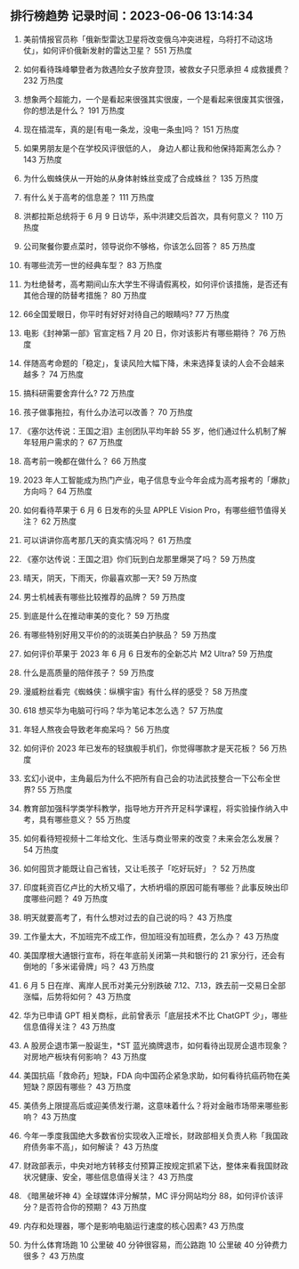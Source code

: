 
## 排行榜趋势 记录时间：2023-06-06 13:14:34
  
  1. 美前情报官员称「俄新型雷达卫星将改变俄乌冲突进程，乌将打不动这场仗」，如何评价俄新发射的雷达卫星？ 551 万热度
    
  2. 如何看待珠峰攀登者为救遇险女子放弃登顶，被救女子只愿承担 4 成救援费？ 232 万热度
    
  3. 想象两个超能力，一个是看起来很强其实很废，一个是看起来很废其实很强，你的想法是什么？ 191 万热度
    
  4. 现在插混车，真的是[有电一条龙，没电一条虫]吗？ 151 万热度
    
  5. 如果男朋友是个在学校风评很低的人， 身边人都让我和他保持距离怎么办？ 143 万热度
    
  6. 为什么蜘蛛侠从一开始的从身体射蛛丝变成了合成蛛丝？ 135 万热度
    
  7. 有什么关于高考的信息差？ 111 万热度
    
  8. 洪都拉斯总统将于 6 月 9 日访华，系中洪建交后首次，具有何意义？ 110 万热度
    
  9. 公司聚餐你要点菜时，领导说你不够格，你该怎么回答？ 85 万热度
    
  10. 有哪些流芳一世的经典车型？ 83 万热度
    
  11. 为杜绝替考，高考期间山东大学生不得请假离校，如何评价该措施，是否还有其他合理的防替考措施？ 80 万热度
    
  12. 66全国爱眼日，你平时有好好对待自己的眼睛吗? 77 万热度
    
  13. 电影《封神第一部》官宣定档 7 月 20 日，你对该影片有哪些期待？ 76 万热度
    
  14. 伴随高考命题的「稳定」，复读风险大幅下降，未来选择复读的人会不会越来越多？ 74 万热度
    
  15. 搞科研需要舍弃什么? 72 万热度
    
  16. 孩子做事拖拉，有什么办法可以改善？ 70 万热度
    
  17. 《塞尔达传说：王国之泪》主创团队平均年龄 55 岁，他们通过什么机制了解年轻用户需求的？ 67 万热度
    
  18. 高考前一晚都在做什么？ 66 万热度
    
  19. 2023 年人工智能成为热门产业，电子信息专业今年会成为高考报考的「爆款」方向吗？ 64 万热度
    
  20. 如何看待苹果于 6 月 6 日发布的头显 APPLE Vision Pro，有哪些细节值得关注？ 62 万热度
    
  21. 可以讲讲你高考那几天的真实情况吗？ 61 万热度
    
  22. 《塞尔达传说：王国之泪》你们玩到白龙那里爆哭了吗？ 59 万热度
    
  23. 晴天，阴天，下雨天，你最喜欢那一天? 59 万热度
    
  24. 男士机械表有哪些比较推荐的品牌？ 59 万热度
    
  25. 到底是什么在推动审美的变化？ 59 万热度
    
  26. 有哪些特别好用又平价的的淡斑美白护肤品？ 59 万热度
    
  27. 如何评价苹果于 2023 年 6 月 6 日发布的全新芯片 M2 Ultra? 59 万热度
    
  28. 什么是高质量的陪伴孩子？ 59 万热度
    
  29. 漫威粉丝看完《蜘蛛侠：纵横宇宙》有什么样的感受？ 58 万热度
    
  30. 618 想买华为电脑可行吗？华为笔记本怎么选？ 57 万热度
    
  31. 年轻人熬夜会导致老年痴呆吗？ 56 万热度
    
  32. 如何评价 2023 年已发布的轻旗舰手机们，你觉得哪款才是天花板？ 56 万热度
    
  33. 玄幻小说中，主角最后为什么不把所有自己会的功法武技整合一下公布全世界? 55 万热度
    
  34. 教育部加强科学类学科教学，指导地方开齐开足科学课程，将实验操作纳入中考，具有哪些意义？ 55 万热度
    
  35. 如何看待短视频十二年给文化、生活与商业带来的改变？未来会怎么发展？ 54 万热度
    
  36. 如何囤货才能既让自己省钱，又让毛孩子「吃好玩好」？ 52 万热度
    
  37. 印度耗资百亿卢比的大桥又塌了，大桥坍塌的原因可能有哪些？此事反映出印度哪些问题？ 49 万热度
    
  38. 明天就要高考了，有什么想对过去的自己说的吗？ 43 万热度
    
  39. 工作量太大，不加班完不成工作，但加班没有加班费，怎么办？ 43 万热度
    
  40. 美国摩根大通银行宣布，将在年底前关闭第一共和银行的 21 家分行，还会有倒地的「多米诺骨牌」吗？ 43 万热度
    
  41. 6 月 5 日在岸、离岸人民币对美元分别跌破 7.12、7.13，跌去前一交易日全部涨幅，后势将如何？ 43 万热度
    
  42. 华为已申请 GPT 相关商标，此前曾表示「底层技术不比 ChatGPT 少」，哪些信息值得关注？ 43 万热度
    
  43. A 股房企退市第一股诞生，*ST 蓝光摘牌退市，如何看待出现房企退市现象？对房地产板块有何影响？ 43 万热度
    
  44. 美国抗癌「救命药」短缺，FDA 向中国药企紧急求助，如何看待抗癌药物在美短缺？原因有哪些？ 43 万热度
    
  45. 美债务上限提高后或迎美债发行潮，这意味着什么？将对金融市场带来哪些影响？ 43 万热度
    
  46. 今年一季度我国绝大多数省份实现收入正增长，财政部相关负责人称「我国政府债务率不高」，如何解读？ 43 万热度
    
  47. 财政部表示，中央对地方转移支付预算正按规定抓紧下达，整体来看我国财政状况健康、安全，哪些信息值得关注？ 43 万热度
    
  48. 《暗黑破坏神 4》全球媒体评分解禁，MC 评分网站均分 88，如何评价该评分？是否符合你的预期？ 43 万热度
    
  49. 内存和处理器，哪个是影响电脑运行速度的核心因素? 43 万热度
    
  50. 为什么体育场跑 10 公里破 40 分钟很容易，而公路跑 10 公里破 40 分钟费力很多？ 43 万热度
    